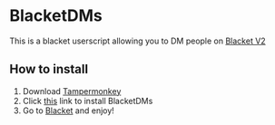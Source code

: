 # BlacketDMs

This is a blacket userscript allowing you to DM people on [Blacket V2](https://blacket.org)    

## How to install
1. Download [Tampermonkey](https://chromewebstore.google.com/detail/tampermonkey/dhdgffkkebhmkfjojejmpbldmpobfkfo)
2. Click [this](https://github.com/zastlx/BlacketDMs/releases/download/1.0.1/bdms.user.js) link to install BlacketDMs
3. Go to [Blacket](https://blacket.org/) and enjoy!
